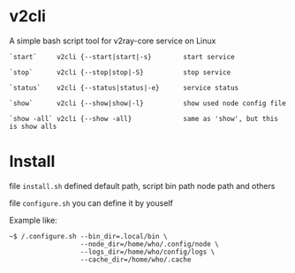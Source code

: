 # v2cli

A simple bash script tool for v2ray-core service on Linux

```
`start`     v2cli {--start|start|-s}        start service

`stop`      v2cli {--stop|stop|-S}          stop service

`status`    v2cli {--status|status|-e}      service status

`show`      v2cli {--show|show|-l}          show used node config file

`show -all` v2cli {--show -all}             same as 'show', but this is show alls
```

# Install

file `install.sh` defined default path, script bin path node path and others

file `configure.sh` you can define it by youself

Example like:
```
~$ /.configure.sh --bin_dir=.local/bin \
                  --node_dir=/home/who/.config/node \
                  --logs_dir=/home/who/config/logs \
                  --cache_dir=/home/who/.cache
